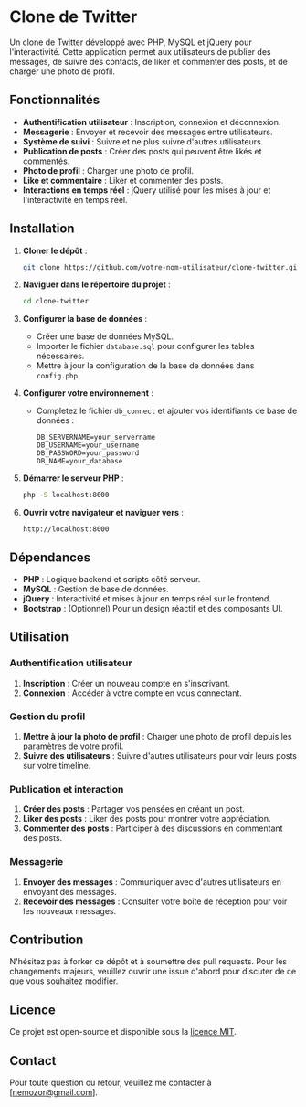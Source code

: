 # Clone de Twitter

Un clone de Twitter développé avec PHP, MySQL et jQuery pour l'interactivité. Cette application permet aux utilisateurs de publier des messages, de suivre des contacts, de liker et commenter des posts, et de charger une photo de profil.

## Fonctionnalités

- **Authentification utilisateur** : Inscription, connexion et déconnexion.
- **Messagerie** : Envoyer et recevoir des messages entre utilisateurs.
- **Système de suivi** : Suivre et ne plus suivre d'autres utilisateurs.
- **Publication de posts** : Créer des posts qui peuvent être likés et commentés.
- **Photo de profil** : Charger une photo de profil.
- **Like et commentaire** : Liker et commenter des posts.
- **Interactions en temps réel** : jQuery utilisé pour les mises à jour et l'interactivité en temps réel.

## Installation

1. **Cloner le dépôt** :
    ```sh
    git clone https://github.com/votre-nom-utilisateur/clone-twitter.git
    ```

2. **Naviguer dans le répertoire du projet** :
    ```sh
    cd clone-twitter
    ```

3. **Configurer la base de données** :
    - Créer une base de données MySQL.
    - Importer le fichier `database.sql` pour configurer les tables nécessaires.
    - Mettre à jour la configuration de la base de données dans `config.php`.

4. **Configurer votre environnement** :
    - Completez le fichier `db_connect` et ajouter vos identifiants de base de données :
      ```plaintext
      DB_SERVERNAME=your_servername
      DB_USERNAME=your_username
      DB_PASSWORD=your_password
      DB_NAME=your_database
      ```
    

5. **Démarrer le serveur PHP** :
    ```sh
    php -S localhost:8000
    ```

6. **Ouvrir votre navigateur et naviguer vers** :
    ```plaintext
    http://localhost:8000
    ```

## Dépendances

- **PHP** : Logique backend et scripts côté serveur.
- **MySQL** : Gestion de base de données.
- **jQuery** : Interactivité et mises à jour en temps réel sur le frontend.
- **Bootstrap** : (Optionnel) Pour un design réactif et des composants UI.

## Utilisation

### Authentification utilisateur

1. **Inscription** : Créer un nouveau compte en s'inscrivant.
2. **Connexion** : Accéder à votre compte en vous connectant.

### Gestion du profil

1. **Mettre à jour la photo de profil** : Charger une photo de profil depuis les paramètres de votre profil.
2. **Suivre des utilisateurs** : Suivre d'autres utilisateurs pour voir leurs posts sur votre timeline.

### Publication et interaction

1. **Créer des posts** : Partager vos pensées en créant un post.
2. **Liker des posts** : Liker des posts pour montrer votre appréciation.
3. **Commenter des posts** : Participer à des discussions en commentant des posts.

### Messagerie

1. **Envoyer des messages** : Communiquer avec d'autres utilisateurs en envoyant des messages.
2. **Recevoir des messages** : Consulter votre boîte de réception pour voir les nouveaux messages.

## Contribution

N'hésitez pas à forker ce dépôt et à soumettre des pull requests. Pour les changements majeurs, veuillez ouvrir une issue d'abord pour discuter de ce que vous souhaitez modifier.

## Licence

Ce projet est open-source et disponible sous la [licence MIT](LICENSE).

## Contact

Pour toute question ou retour, veuillez me contacter à [nemozor@gmail.com].
